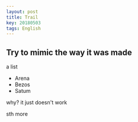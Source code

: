 ```yaml
---
layout: post
title: Trail
key: 20180503
tags: English
---
```


## Try to mimic the way it was made

a list

* Arena
* Bezos
* Satum

why? it just doesn't work

<!--more-->

sth more